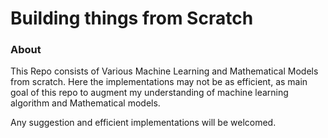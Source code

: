 # Building things from Scratch
### About
This Repo consists of Various Machine Learning and Mathematical Models from scratch.
Here the implementations may not be as efficient, as main goal of this repo to augment 
my understanding of machine learning algorithm and Mathematical models.

Any suggestion and efficient implementations will be welcomed. 